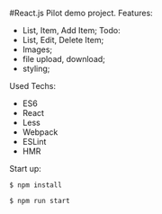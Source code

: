 #React.js Pilot demo project.
Features:
- List, Item, Add Item;
Todo:
- List, Edit, Delete Item;
- Images;
- file upload, download;
- styling;

Used Techs:
- ES6
- React
- Less
- Webpack
- ESLint
- HMR

Start up:

```
$ npm install

$ npm run start
```
